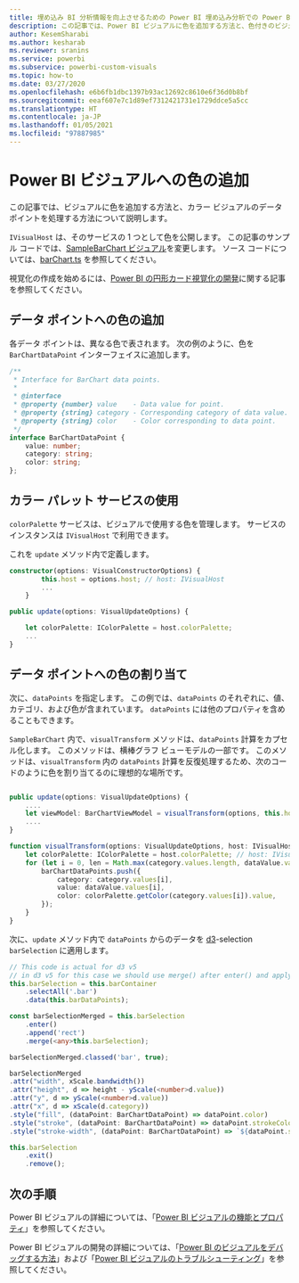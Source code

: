 ```yaml
---
title: 埋め込み BI 分析情報を向上させるための Power BI 埋め込み分析での Power BI ビジュアルへの色の追加
description: この記事では、Power BI ビジュアルに色を追加する方法と、色付きのビジュアルのデータ ポイントを処理する方法について説明します。 Power BI 埋め込み分析を使用して、より優れた埋め込み BI インサイトを有効にします。
author: KesemSharabi
ms.author: kesharab
ms.reviewer: sranins
ms.service: powerbi
ms.subservice: powerbi-custom-visuals
ms.topic: how-to
ms.date: 03/27/2020
ms.openlocfilehash: e6b6fb1dbc1397b93ac12692c8610e6f36d0b8bf
ms.sourcegitcommit: eeaf607e7c1d89ef7312421731e1729ddce5a5cc
ms.translationtype: HT
ms.contentlocale: ja-JP
ms.lasthandoff: 01/05/2021
ms.locfileid: "97887985"
---
```

# <a name="add-colors-to-your-power-bi-visuals"></a>Power BI ビジュアルへの色の追加

この記事では、ビジュアルに色を追加する方法と、カラー ビジュアルのデータ ポイントを処理する方法について説明します。

`IVisualHost` は、そのサービスの 1 つとして色を公開します。
この記事のサンプル コードでは、[SampleBarChart ビジュアル](https://github.com/microsoft/PowerBI-visuals-sampleBarChart)を変更します。
ソース コードについては、[barChart.ts](https://github.com/microsoft/PowerBI-visuals-sampleBarChart/blob/master/src/barChart.ts) を参照してください。

視覚化の作成を始めるには、[Power BI の円形カード視覚化の開発](develop-circle-card.md)に関する記事を参照してください。

## <a name="add-color-to-data-points"></a>データ ポイントへの色の追加

各データ ポイントは、異なる色で表されます。
次の例のように、色を `BarChartDataPoint` インターフェイスに追加します。

```typescript
/**
 * Interface for BarChart data points.
 *
 * @interface
 * @property {number} value    - Data value for point.
 * @property {string} category - Corresponding category of data value.
 * @property {string} color    - Color corresponding to data point.
 */
interface BarChartDataPoint {
    value: number;
    category: string;
    color: string;
};
```

## <a name="use-the-color-palette-service"></a>カラー パレット サービスの使用

`colorPalette` サービスは、ビジュアルで使用する色を管理します。
サービスのインスタンスは `IVisualHost` で利用できます。

これを `update` メソッド内で定義します。

```typescript
constructor(options: VisualConstructorOptions) {
        this.host = options.host; // host: IVisualHost
        ...
    }

public update(options: VisualUpdateOptions) {

    let colorPalette: IColorPalette = host.colorPalette;
    ...
}
```

## <a name="assigning-color-to-data-points"></a>データ ポイントへの色の割り当て

次に、`dataPoints` を指定します。
この例では、`dataPoints` のそれぞれに、値、カテゴリ、および色が含まれています。
`dataPoints` には他のプロパティを含めることもできます。

`SampleBarChart` 内で、`visualTransform` メソッドは、`dataPoints` 計算をカプセル化します。
このメソッドは、横棒グラフ ビューモデルの一部です。
このメソッドは、`visualTransform` 内の `dataPoints` 計算を反復処理するため、次のコードのように色を割り当てるのに理想的な場所です。

```typescript

public update(options: VisualUpdateOptions) {
    ....
    let viewModel: BarChartViewModel = visualTransform(options, this.host);
    ....
}

function visualTransform(options: VisualUpdateOptions, host: IVisualHost): BarChartViewModel {
    let colorPalette: IColorPalette = host.colorPalette; // host: IVisualHost
    for (let i = 0, len = Math.max(category.values.length, dataValue.values.length); i < len; i++) {
        barChartDataPoints.push({
            category: category.values[i],
            value: dataValue.values[i],
            color: colorPalette.getColor(category.values[i]).value,
        });
    }
}
```

次に、`update` メソッド内で `dataPoints` からのデータを [d3](https://d3js.org/)-selection `barSelection` に適用します。

```typescript
// This code is actual for d3 v5
// in d3 v5 for this case we should use merge() after enter() and apply changes on barSelectionMerged
this.barSelection = this.barContainer
    .selectAll('.bar')
    .data(this.barDataPoints);

const barSelectionMerged = this.barSelection
    .enter()
    .append('rect')
    .merge(<any>this.barSelection);

barSelectionMerged.classed('bar', true);

barSelectionMerged
.attr("width", xScale.bandwidth())
.attr("height", d => height - yScale(<number>d.value))
.attr("y", d => yScale(<number>d.value))
.attr("x", d => xScale(d.category))
.style("fill", (dataPoint: BarChartDataPoint) => dataPoint.color)
.style("stroke", (dataPoint: BarChartDataPoint) => dataPoint.strokeColor)
.style("stroke-width", (dataPoint: BarChartDataPoint) => `${dataPoint.strokeWidth}px`);

this.barSelection
    .exit()
    .remove();
```

## <a name="next-steps"></a>次の手順

Power BI ビジュアルの詳細については、「[Power BI ビジュアルの機能とプロパティ](capabilities.md)」を参照してください。

Power BI ビジュアルの開発の詳細については、「[Power BI のビジュアルをデバッグする方法](visuals-how-to-debug.md)」および「[Power BI ビジュアルのトラブルシューティング](power-bi-custom-visuals-troubleshoot.md)」を参照してください。
